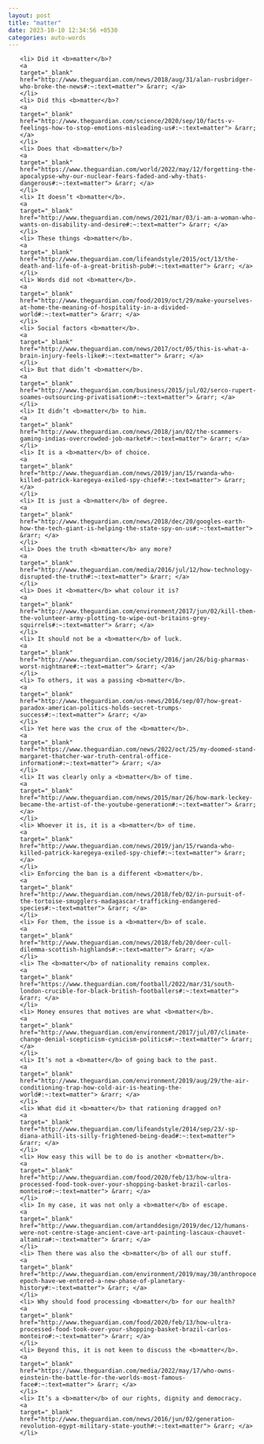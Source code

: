 ```yaml
---
layout: post
title: "matter"
date: 2023-10-10 12:34:56 +0530
categories: auto-words
---
```

<ol>

    <li> Did it <b>matter</b>?
    <a 
    target="_blank" 
    href="http://www.theguardian.com/news/2018/aug/31/alan-rusbridger-who-broke-the-news#:~:text=matter"> &rarr; </a>
    </li>
    <li> Did this <b>matter</b>?
    <a 
    target="_blank" 
    href="http://www.theguardian.com/science/2020/sep/10/facts-v-feelings-how-to-stop-emotions-misleading-us#:~:text=matter"> &rarr; </a>
    </li>
    <li> Does that <b>matter</b>?
    <a 
    target="_blank" 
    href="https://www.theguardian.com/world/2022/may/12/forgetting-the-apocalypse-why-our-nuclear-fears-faded-and-why-thats-dangerous#:~:text=matter"> &rarr; </a>
    </li>
    <li> It doesn’t <b>matter</b>.
    <a 
    target="_blank" 
    href="http://www.theguardian.com/news/2021/mar/03/i-am-a-woman-who-wants-on-disability-and-desire#:~:text=matter"> &rarr; </a>
    </li>
    <li> These things <b>matter</b>.
    <a 
    target="_blank" 
    href="http://www.theguardian.com/lifeandstyle/2015/oct/13/the-death-and-life-of-a-great-british-pub#:~:text=matter"> &rarr; </a>
    </li>
    <li> Words did not <b>matter</b>.
    <a 
    target="_blank" 
    href="http://www.theguardian.com/food/2019/oct/29/make-yourselves-at-home-the-meaning-of-hospitality-in-a-divided-world#:~:text=matter"> &rarr; </a>
    </li>
    <li> Social factors <b>matter</b>.
    <a 
    target="_blank" 
    href="http://www.theguardian.com/news/2017/oct/05/this-is-what-a-brain-injury-feels-like#:~:text=matter"> &rarr; </a>
    </li>
    <li> But that didn’t <b>matter</b>.
    <a 
    target="_blank" 
    href="http://www.theguardian.com/business/2015/jul/02/serco-rupert-soames-outsourcing-privatisation#:~:text=matter"> &rarr; </a>
    </li>
    <li> It didn’t <b>matter</b> to him.
    <a 
    target="_blank" 
    href="http://www.theguardian.com/news/2018/jan/02/the-scammers-gaming-indias-overcrowded-job-market#:~:text=matter"> &rarr; </a>
    </li>
    <li> It is a <b>matter</b> of choice.
    <a 
    target="_blank" 
    href="http://www.theguardian.com/news/2019/jan/15/rwanda-who-killed-patrick-karegeya-exiled-spy-chief#:~:text=matter"> &rarr; </a>
    </li>
    <li> It is just a <b>matter</b> of degree.
    <a 
    target="_blank" 
    href="http://www.theguardian.com/news/2018/dec/20/googles-earth-how-the-tech-giant-is-helping-the-state-spy-on-us#:~:text=matter"> &rarr; </a>
    </li>
    <li> Does the truth <b>matter</b> any more?
    <a 
    target="_blank" 
    href="http://www.theguardian.com/media/2016/jul/12/how-technology-disrupted-the-truth#:~:text=matter"> &rarr; </a>
    </li>
    <li> Does it <b>matter</b> what colour it is?
    <a 
    target="_blank" 
    href="http://www.theguardian.com/environment/2017/jun/02/kill-them-the-volunteer-army-plotting-to-wipe-out-britains-grey-squirrels#:~:text=matter"> &rarr; </a>
    </li>
    <li> It should not be a <b>matter</b> of luck.
    <a 
    target="_blank" 
    href="http://www.theguardian.com/society/2016/jan/26/big-pharmas-worst-nightmare#:~:text=matter"> &rarr; </a>
    </li>
    <li> To others, it was a passing <b>matter</b>.
    <a 
    target="_blank" 
    href="http://www.theguardian.com/us-news/2016/sep/07/how-great-paradox-american-politics-holds-secret-trumps-success#:~:text=matter"> &rarr; </a>
    </li>
    <li> Yet here was the crux of the <b>matter</b>.
    <a 
    target="_blank" 
    href="https://www.theguardian.com/news/2022/oct/25/my-doomed-stand-margaret-thatcher-war-truth-central-office-information#:~:text=matter"> &rarr; </a>
    </li>
    <li> It was clearly only a <b>matter</b> of time.
    <a 
    target="_blank" 
    href="http://www.theguardian.com/news/2015/mar/26/how-mark-leckey-became-the-artist-of-the-youtube-generation#:~:text=matter"> &rarr; </a>
    </li>
    <li> Whoever it is, it is a <b>matter</b> of time.
    <a 
    target="_blank" 
    href="http://www.theguardian.com/news/2019/jan/15/rwanda-who-killed-patrick-karegeya-exiled-spy-chief#:~:text=matter"> &rarr; </a>
    </li>
    <li> Enforcing the ban is a different <b>matter</b>.
    <a 
    target="_blank" 
    href="http://www.theguardian.com/news/2018/feb/02/in-pursuit-of-the-tortoise-smugglers-madagascar-trafficking-endangered-species#:~:text=matter"> &rarr; </a>
    </li>
    <li> For them, the issue is a <b>matter</b> of scale.
    <a 
    target="_blank" 
    href="http://www.theguardian.com/news/2018/feb/20/deer-cull-dilemma-scottish-highlands#:~:text=matter"> &rarr; </a>
    </li>
    <li> The <b>matter</b> of nationality remains complex.
    <a 
    target="_blank" 
    href="https://www.theguardian.com/football/2022/mar/31/south-london-crucible-for-black-british-footballers#:~:text=matter"> &rarr; </a>
    </li>
    <li> Money ensures that motives are what <b>matter</b>.
    <a 
    target="_blank" 
    href="http://www.theguardian.com/environment/2017/jul/07/climate-change-denial-scepticism-cynicism-politics#:~:text=matter"> &rarr; </a>
    </li>
    <li> It’s not a <b>matter</b> of going back to the past.
    <a 
    target="_blank" 
    href="http://www.theguardian.com/environment/2019/aug/29/the-air-conditioning-trap-how-cold-air-is-heating-the-world#:~:text=matter"> &rarr; </a>
    </li>
    <li> What did it <b>matter</b> that rationing dragged on?
    <a 
    target="_blank" 
    href="http://www.theguardian.com/lifeandstyle/2014/sep/23/-sp-diana-athill-its-silly-frightened-being-dead#:~:text=matter"> &rarr; </a>
    </li>
    <li> How easy this will be to do is another <b>matter</b>.
    <a 
    target="_blank" 
    href="http://www.theguardian.com/food/2020/feb/13/how-ultra-processed-food-took-over-your-shopping-basket-brazil-carlos-monteiro#:~:text=matter"> &rarr; </a>
    </li>
    <li> In my case, it was not only a <b>matter</b> of escape.
    <a 
    target="_blank" 
    href="http://www.theguardian.com/artanddesign/2019/dec/12/humans-were-not-centre-stage-ancient-cave-art-painting-lascaux-chauvet-altamira#:~:text=matter"> &rarr; </a>
    </li>
    <li> Then there was also the <b>matter</b> of all our stuff.
    <a 
    target="_blank" 
    href="http://www.theguardian.com/environment/2019/may/30/anthropocene-epoch-have-we-entered-a-new-phase-of-planetary-history#:~:text=matter"> &rarr; </a>
    </li>
    <li> Why should food processing <b>matter</b> for our health?
    <a 
    target="_blank" 
    href="http://www.theguardian.com/food/2020/feb/13/how-ultra-processed-food-took-over-your-shopping-basket-brazil-carlos-monteiro#:~:text=matter"> &rarr; </a>
    </li>
    <li> Beyond this, it is not keen to discuss the <b>matter</b>.
    <a 
    target="_blank" 
    href="https://www.theguardian.com/media/2022/may/17/who-owns-einstein-the-battle-for-the-worlds-most-famous-face#:~:text=matter"> &rarr; </a>
    </li>
    <li> It’s a <b>matter</b> of our rights, dignity and democracy.
    <a 
    target="_blank" 
    href="http://www.theguardian.com/news/2016/jun/02/generation-revolution-egypt-military-state-youth#:~:text=matter"> &rarr; </a>
    </li>